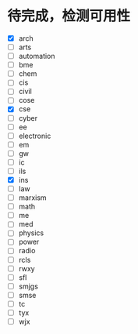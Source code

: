 # 待完成，检测可用性

  - [x] arch
  - [ ] arts
  - [ ] automation
  - [ ] bme
  - [ ] chem
  - [ ] cis
  - [ ] civil
  - [ ] cose
  - [x] cse
  - [ ] cyber
  - [ ] ee
  - [ ] electronic
  - [ ] em
  - [ ] gw
  - [ ] ic
  - [ ] ils
  - [x] ins
  - [ ] law
  - [ ] marxism
  - [ ] math
  - [ ] me
  - [ ] med
  - [ ] physics
  - [ ] power
  - [ ] radio
  - [ ] rcls
  - [ ] rwxy
  - [ ] sfl
  - [ ] smjgs
  - [ ] smse
  - [ ] tc
  - [ ] tyx
  - [ ] wjx
